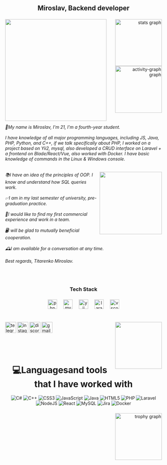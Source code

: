<h2 align="center">Miroslav, Backend developer</h2>

###

<img align="left" height="326" src="https://i.pinimg.com/originals/60/03/0e/60030eb651d4f7965b67dceab21484b7.gif"  />

###

<div align="right">
  <img src="https://github-readme-stats.vercel.app/api?username=b221b&hide_title=false&hide_rank=false&show_icons=true&include_all_commits=true&count_private=true&disable_animations=false&theme=radical&locale=en&hide_border=false" height="150" alt="stats graph"  />
  <img src="https://github-readme-activity-graph.vercel.app/graph?username=b221b&theme=redical&area=true&hide_border=false&hide_title=false" height="150" alt="activity-graph graph"  />
</div>

<br>
<h6 align="left">🐉My name is Miroslav, I'm 21, I'm a fourth-year student.<br><br>I have knowledge of all major programming languages, including JS, Java, PHP, Python, and C++, if we talk specifically about PHP, I worked on a project based on Yii2, mysql, also developed a CRUD interface on Laravel + a frontend on Blade/React/Vue, also worked with Docker. I have basic knowledge of commands in the Linux & Windows console.</h6>

###

<img align="right" height="200" src="https://i.pinimg.com/originals/2f/75/2e/2f752e58027eba60ccec8d8cfa000d78.gif"  />

###

<h6 align="left">📚I have an idea of ​​the principles of OOP. I know and understand how SQL queries work.<br><br>✅I am in my last semester of university, pre-graduation practice.<br><br>🎊I would like to find my first commercial experience and work in a team.<br><br>🖥I will be glad to mutually beneficial cooperation.<br><br>🕰I am available for a conversation at any time.<br><br>Best regards, Titarenko Miroslav.</h6>

###

<br>
<h3 align="center">Tech Stack</h3>

###

<div align="center">
  <img src="https://cdn.jsdelivr.net/gh/devicons/devicon/icons/php/php-original.svg" height="30" alt="php logo"  />
  <img width="12" />
  <img src="https://cdn.jsdelivr.net/gh/devicons/devicon/icons/mysql/mysql-original.svg" height="30" alt="mysql logo"  />
  <img width="12" />
  <img src="https://cdn.jsdelivr.net/gh/devicons/devicon/icons/yii/yii-original.svg" height="30" alt="yii logo"  />
  <img width="12" />
  <img src="https://cdn.jsdelivr.net/gh/devicons/devicon/icons/laravel/laravel-original.svg" height="30" alt="laravel logo"  />
  <img width="12" />
  <img src="https://cdn.jsdelivr.net/gh/devicons/devicon/icons/vscode/vscode-original.svg" height="30" alt="vscode logo"  />
</div>

###
# 


<img align="right" height="150" src="https://steamuserimages-a.akamaihd.net/ugc/648877624326358082/18EBFCD743FB96FF395F3DA280234EE7B4C863E8/?imw=5000&imh=5000&ima=fit&impolicy=Letterbox&imcolor=%23000000&letterbox=false"  />

###

<div align="left">
  <img src="https://img.shields.io/static/v1?message=Telegram&logo=telegram&label=&color=2CA5E0&logoColor=white&labelColor=&style=for-the-badge" height="35" alt="telegram logo"  />
  <img src="https://img.shields.io/static/v1?message=Instagram&logo=instagram&label=&color=E4405F&logoColor=white&labelColor=&style=for-the-badge" height="35" alt="instagram logo"  />
  <img src="https://img.shields.io/static/v1?message=Discord&logo=discord&label=&color=7289DA&logoColor=white&labelColor=&style=for-the-badge" height="35" alt="discord logo"  />
  <img src="https://img.shields.io/static/v1?message=Gmail&logo=gmail&label=&color=D14836&logoColor=white&labelColor=&style=for-the-badge" height="35" alt="gmail logo"  />
</div>

###

<br>
<br>
<div align="center">

# 💻Languages ​​and tools that I have worked with
![C#](https://img.shields.io/badge/c%23-%23239120.svg?style=for-the-badge&logo=c-sharp&logoColor=white) ![C++](https://img.shields.io/badge/c++-%2300599C.svg?style=for-the-badge&logo=c%2B%2B&logoColor=white) ![CSS3](https://img.shields.io/badge/css3-%231572B6.svg?style=for-the-badge&logo=css3&logoColor=white) ![JavaScript](https://img.shields.io/badge/javascript-%23323330.svg?style=for-the-badge&logo=javascript&logoColor=%23F7DF1E) ![Java](https://img.shields.io/badge/java-%23ED8B00.svg?style=for-the-badge&logo=java&logoColor=white) ![HTML5](https://img.shields.io/badge/html5-%23E34F26.svg?style=for-the-badge&logo=html5&logoColor=white) ![PHP](https://img.shields.io/badge/php-%23777BB4.svg?style=for-the-badge&logo=php&logoColor=white) ![Laravel](https://img.shields.io/badge/laravel-%23FF2D20.svg?style=for-the-badge&logo=laravel&logoColor=white) ![NodeJS](https://img.shields.io/badge/node.js-6DA55F?style=for-the-badge&logo=node.js&logoColor=white) ![React](https://img.shields.io/badge/react-%2320232a.svg?style=for-the-badge&logo=react&logoColor=%2361DAFB) ![MySQL](https://img.shields.io/badge/mysql-%2300f.svg?style=for-the-badge&logo=mysql&logoColor=white) ![Jira](https://img.shields.io/badge/jira-%230A0FFF.svg?style=for-the-badge&logo=jira&logoColor=white) ![Docker](https://img.shields.io/badge/docker-%230db7ed.svg?style=for-the-badge&logo=docker&logoColor=white)
</div>

<!--
<img align="left" height="250" src="https://camo.githubusercontent.com/4171d19523de6a8ce512c3991494442bfcd6e6c52ea76975ab7dba1f6d1bda7d/68747470733a2f2f63646e2e6a7364656c6976722e6e65742f67682f796f67657368776172616e30312f6769746875622d73746174732d7465726d696e616c2d7374796c65406c61746573742f7468656d65732f6861636b65722e737667"  />
-->

###

<div align="right">
  <img src="https://github-profile-trophy.vercel.app?username=b221b&theme=dracula&column=-1&row=1&margin-w=8&margin-h=8&no-bg=false&no-frame=false&order=4" height="150" alt="trophy graph"  />
</div>

###
